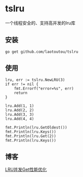 # tslru

一个线程安全的、支持高并发的lru库

## 安装

```
go get github.com/laotoutou/tslru
```

## 使用

```
lru, err := tslru.NewLRU(3)
if err != nil {
	fmt.Errorf("error=%s", err)
	return
}

lru.Add(1, 1)
lru.Add(2, 2)
lru.Add(3, 3)
lru.Add(4, 4)

fmt.Println(lru.GetOldest())
fmt.Println(lru.Keys())
fmt.Println(lru.Get(2))
fmt.Println(lru.Keys())
```

## 博客

[LRU并发Get性能优化](https://laotoutou.github.io/posts/golang-lru-bing-fa-get-xingneng-youhua.html)
